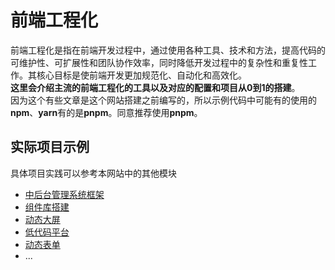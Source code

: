 # 前端工程化

前端工程化是指在前端开发过程中，通过使用各种工具、技术和方法，提高代码的可维护性、可扩展性和团队协作效率，同时降低开发过程中的复杂性和重复性工作。其核心目标是使前端开发更加规范化、自动化和高效化。  
**这里会介绍主流的前端工程化的工具以及对应的配置和项目从0到1的搭建**。  
因为这个有些文章是这个网站搭建之前编写的，所以示例代码中可能有的使用的**npm**、**yarn**有的是**pnpm**。同意推荐使用**pnpm**。

## 实际项目示例

具体项目实践可以参考本网站中的其他模块

- [中后台管理系统框架](/packages/dynamic-large-screen/)
- [组件库搭建](/packages/mini-ui/)
- [动态大屏](/packages/dynamic-large-screen/)
- [低代码平台](/packages/low-code/)
- [动态表单](/packages/mini-ui/)
- ...
